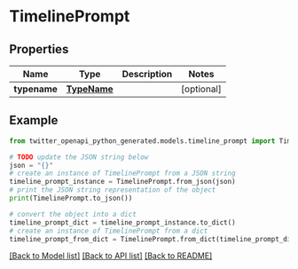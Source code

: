 # TimelinePrompt


## Properties

Name | Type | Description | Notes
------------ | ------------- | ------------- | -------------
**typename** | [**TypeName**](TypeName.md) |  | [optional] 

## Example

```python
from twitter_openapi_python_generated.models.timeline_prompt import TimelinePrompt

# TODO update the JSON string below
json = "{}"
# create an instance of TimelinePrompt from a JSON string
timeline_prompt_instance = TimelinePrompt.from_json(json)
# print the JSON string representation of the object
print(TimelinePrompt.to_json())

# convert the object into a dict
timeline_prompt_dict = timeline_prompt_instance.to_dict()
# create an instance of TimelinePrompt from a dict
timeline_prompt_from_dict = TimelinePrompt.from_dict(timeline_prompt_dict)
```
[[Back to Model list]](../README.md#documentation-for-models) [[Back to API list]](../README.md#documentation-for-api-endpoints) [[Back to README]](../README.md)


